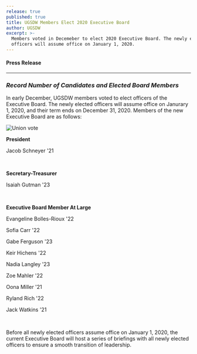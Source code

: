 ```yaml
---
release: true
published: true
title: UGSDW Members Elect 2020 Executive Board
author: UGSDW
excerpt: >-
  Members voted in Decemeber to elect 2020 Executive Board. The newly elected
  officers will assume office on January 1, 2020.
---
```

#### Press Release

***

### *Record Number of Candidates and Elected Board Members*

In early December, UGSDW members voted to elect officers of the Executive Board. The newly elected officers will assume office on Janurary 1, 2020, and their term ends on December 31, 2020. Members of the new Executive Board are as follows:

![Union vote](https://www.honestballot.com/wp-content/uploads/2015/07/Avoid-Ballot-Stuffing-In-Your-Next-Union-Representative-Vote-with-Secure-Online-Voting.jpg)

**President**

Jacob Schneyer '21

<br>

**Secretary-Treasurer**

Isaiah Gutman '23

<br>

**Executive Board Member At Large**

Evangeline Bolles-Rioux '22 

Sofia Carr '22 

Gabe Ferguson '23 

Keir Hichens '22 

Nadia Langley '23 

Zoe Mahler '22 

Oona Miller '21 

Ryland Rich '22 

Jack Watkins '21 

<br>

Before all newly elected officers assume office on January 1, 2020, the current Executive Board will host a series of briefings with all newly elected officers to ensure a smooth transition of leadership.
